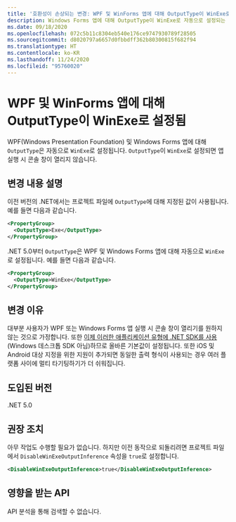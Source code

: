 ```yaml
---
title: '호환성이 손상되는 변경: WPF 및 WinForms 앱에 대해 OutputType이 WinExe로 설정됨'
description: Windows Forms 앱에 대해 OutputType이 WinExe로 자동으로 설정되는 .NET 5.0의 호환성이 손상되는 변경에 대해 알아봅니다.
ms.date: 09/18/2020
ms.openlocfilehash: 072c5b11c8304eb540e176ce9747930789f28505
ms.sourcegitcommit: d8020797a6657d0fbbdff362b80300815f682f94
ms.translationtype: HT
ms.contentlocale: ko-KR
ms.lasthandoff: 11/24/2020
ms.locfileid: "95760020"
---
```

# <a name="outputtype-set-to-winexe-for-wpf-and-winforms-apps"></a>WPF 및 WinForms 앱에 대해 OutputType이 WinExe로 설정됨

WPF(Windows Presentation Foundation) 및 Windows Forms 앱에 대해 `OutputType`은 자동으로 `WinExe`로 설정됩니다. `OutputType`이 `WinExe`로 설정되면 앱 실행 시 콘솔 창이 열리지 않습니다.

## <a name="change-description"></a>변경 내용 설명

이전 버전의 .NET에서는 프로젝트 파일에 `OutputType`에 대해 지정된 값이 사용됩니다. 예를 들면 다음과 같습니다.

```xml
<PropertyGroup>
  <OutputType>Exe</OutputType>
</PropertyGroup>
```

.NET 5.0부터 `OutputType`은 WPF 및 Windows Forms 앱에 대해 자동으로 `WinExe`로 설정됩니다. 예를 들면 다음과 같습니다.

```xml
<PropertyGroup>
  <OutputType>WinExe</OutputType>
</PropertyGroup>
```

## <a name="reason-for-change"></a>변경 이유

대부분 사용자가 WPF 또는 Windows Forms 앱 실행 시 콘솔 창이 열리기를 원하지 않는 것으로 가정합니다. 또한 [이제 이러한 애플리케이션 유형에 .NET SDK를 사용](sdk-and-target-framework-change.md)(Windows 데스크톱 SDK 아님)하므로 올바른 기본값이 설정됩니다. 또한 iOS 및 Android 대상 지정을 위한 지원이 추가되면 동일한 출력 형식이 사용되는 경우 여러 플랫폼 사이에 멀티 타기팅하기가 더 쉬워집니다.

## <a name="version-introduced"></a>도입된 버전

.NET 5.0

## <a name="recommended-action"></a>권장 조치

아무 작업도 수행할 필요가 없습니다. 하지만 이전 동작으로 되돌리려면 프로젝트 파일에서 `DisableWinExeOutputInference` 속성을 `true`로 설정합니다.

```xml
<DisableWinExeOutputInference>true</DisableWinExeOutputInference>
```

## <a name="affected-apis"></a>영향을 받는 API

API 분석을 통해 검색할 수 없습니다.

<!--

### Affected APIs

Not detectable via API analysis.

### Category

- Windows Forms
- Windows Presentation Framework (WPF)

-->
